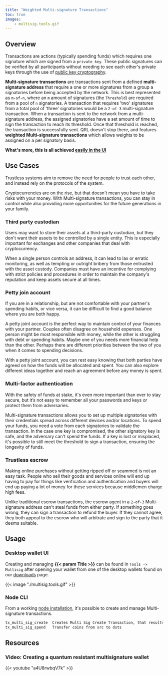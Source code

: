 ```yaml
---
title: "Weighted Multi-signature Transactions"
toc: true
images:
    - multisig.tools.gif
---
```


## Overview

Transactions are actions (typically spending funds) which requires one signature which are signed from a `private key`. These public signatures can be verified by all participants without needing to see each other's private keys through the use of [public key cryptography](https://en.wikipedia.org/wiki/Public-key_cryptography).

**Multi-signature transactions** are transactions sent from a defined **multi-signature address** that require a one or more signatures from a group a signatories before being accepted by the network. This is best represented as `m-of-n`, where an `m` amount of signatures (the `Threshold`) are required from a pool of `n` signatories. A transaction that requires 'two' signatures from a total pool of 'three' signatories would be a `2-of-3` multi-signature transaction. When a transaction is sent to the network from a multi-signature address, the assigned signatories have a set amount of time to sign the transaction to reach its threshold. Once that threshold is reached, the transaction is successfully sent. QRL doesn't stop there, and features **weighted Multi-signature transactions** which allows weights to be assigned on a per signatory basis.

**What's more, this is all achieved [easily in the UI](#desktop-wallet-ui)**

## Use Cases

Trustless systems aim to remove the need for people to trust each other, and instead rely on the protocols of the system.

Cryptocurrencies are on the rise, but that doesn't mean you have to take risks with your money. With Multi-signature transactions, you can stay in control while also providing more opportunities for the future generations in your family.

### Third party custodian

Users may want to store their assets at a third-party custodian, but they don't want their assets to be controlled by a single entity. This is especially important for exchanges and other companies that deal with cryptocurrency.

When a single person controls an address, it can lead to lax or erratic monitoring, as well as tempting or outright bribery from those entrusted with the asset custody. Companies must have an incentive for complying with strict policies and procedures in order to maintain the company's reputation and keep assets secure at all times.

### Petty join account

If you are in a relationship, but are not comfortable with your partner's spending habits, or vice versa, it can be difficult to find a good balance where you are both happy.

A petty joint account is the perfect way to maintain control of your finances with your partner. Couples often disagree on household expenses. One person might be most responsible with money, while the other is struggling with debt or spending habits. Maybe one of you needs more financial help than the other. Perhaps there are different priorities between the two of you when it comes to spending decisions.

With a petty joint account, you can rest easy knowing that both parties have agreed on how the funds will be allocated and spent. You can also explore different ideas together and reach an agreement before any money is spent.

### Multi-factor authentication

With the safety of funds at stake, it's even more important than ever to stay secure, but it’s not easy to remember all your passwords and keys or protect them from adversaries.

Multi-signature transactions allows you to set up multiple signatories with their credentials spread across different devices and/or locations. To spend your funds, you need a vote from each signatories to validate the transaction. In the case one key is compromised, the other signatory key is safe, and the adversary can't spend the funds. If a key is lost or misplaced, it's possible to still meet the threshold to sign a transaction, ensuring the longevity of funds. 

### Trustless escrow 

Making online purchases without getting ripped off or scammed is not an easy task. People who sell their goods and services online will end up having to pay for things like verification and authentication and buyers will end up paying a lot of money for these services because middlemen charge high fees.

Unlike traditional escrow transactions, the escrow agent in a `2-of-3` Multi-signature address can't steal funds from either party. If something goes wrong, they can sign a transaction to refund the buyer. If they cannot agree, they both appeal to the escrow who will arbitrate and sign to the party that it deems suitable. 

## Usage

### Desktop wallet UI

Creating and managing **{{< param Title >}}** can be found in `Tools -> Multisig` after opening your wallet from one of the desktop wallets found on our [downloads](/downloads) page. 

{{< image "./multisig.tools.gif" >}}

### Node CLI

From a working [node installation](https://docs.theqrl.org/node/QRLnode), it's possible to create and manage Multi-signature transactions.

```bash
tx_multi_sig_create  Creates Multi Sig Create Transaction, that results...
tx_multi_sig_spend   Transfer coins from src to dsts
```

## Resources

### Video: Creating a quantum resistant multisignature wallet

{{< youtube "a4U8rwbqV7k" >}}

